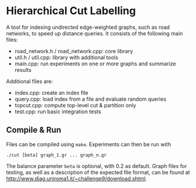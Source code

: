 # Hierarchical Cut Labelling

A tool for indexing undirected edge-weighted graphs, such as road networks, to speed up distance queries.
It consists of the following main files:

* road_network.h / road_network.cpp: core library
* util.h / util.cpp: library with additional tools
* main.cpp: run experiments on one or more graphs and summarize results

Additional files are:

* index.cpp: create an index file
* query.cpp: load index from a file and evaluate random queries
* topcut.cpp: compute top-level cut & partition only
* test.cpp: run basic integration tests

## Compile & Run

Files can be compiled using `make`.
Experiments can then be run with

```
./cut [beta] graph_1.gr ... graph_n.gr
```

The balance parameter `beta` is optional, with 0.2 as default.
Graph files for testing, as well as a description of the expected file format, can be found at http://www.diag.uniroma1.it/~challenge9/download.shtml.
